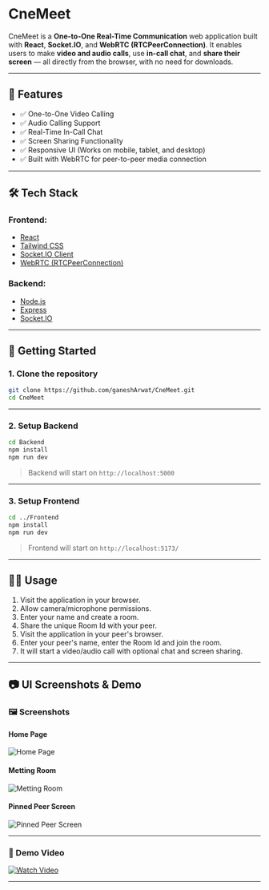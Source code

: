 # CneMeet

CneMeet is a **One-to-One Real-Time Communication** web application built with **React**, **Socket.IO**, and **WebRTC (RTCPeerConnection)**. It enables users to make **video and audio calls**, use **in-call chat**, and **share their screen** — all directly from the browser, with no need for downloads.

---

## 📌 Features

- ✅ One-to-One Video Calling
- ✅ Audio Calling Support
- ✅ Real-Time In-Call Chat
- ✅ Screen Sharing Functionality
- ✅ Responsive UI (Works on mobile, tablet, and desktop)
- ✅ Built with WebRTC for peer-to-peer media connection

---

## 🛠️ Tech Stack

### Frontend:

- [React](https://reactjs.org/)
- [Tailwind CSS](https://tailwindcss.com/)
- [Socket.IO Client](https://socket.io/)
- [WebRTC (RTCPeerConnection)](https://developer.mozilla.org/en-US/docs/Web/API/RTCPeerConnection)

### Backend:

- [Node.js](https://nodejs.org/)
- [Express](https://expressjs.com/)
- [Socket.IO](https://socket.io/)

---

## 🚀 Getting Started

### 1. Clone the repository

```bash
git clone https://github.com/ganeshArwat/CneMeet.git
cd CneMeet
```

---

### 2. Setup Backend

```bash
cd Backend
npm install
npm run dev
```

> Backend will start on `http://localhost:5000`

---

### 3. Setup Frontend

```bash
cd ../Frontend
npm install
npm run dev
```

> Frontend will start on `http://localhost:5173/`

---

## 🧑‍💻 Usage

1. Visit the application in your browser.
2. Allow camera/microphone permissions.
3. Enter your name and create a room.
4. Share the unique Room Id with your peer.
5. Visit the application in your peer's browser.
6. Enter your peer's name, enter the Room Id and join the room.
7. It will start a video/audio call with optional chat and screen sharing.

---

## 📷 UI Screenshots & Demo

### 🖼️ Screenshots

#### Home Page

![Home Page](https://github.com/user-attachments/assets/74b5d9b1-ecf8-49d3-ac77-b171af1310d2)

#### Metting Room

![Metting Room](https://github.com/user-attachments/assets/2cd58b8f-fd16-4ddf-ab21-9bb3c7ca7424)

#### Pinned Peer Screen

![Pinned Peer Screen](https://github.com/user-attachments/assets/2f3fc9eb-86bb-4e9e-a467-cb6f7bfb3266)

---

### 🎥 Demo Video

[![Watch Video](https://github.com/user-attachments/assets/74b5d9b1-ecf8-49d3-ac77-b171af1310d2)](https://drive.google.com/file/d/1sFGzivC8afP_dOGmapk4-8iJyrkNlRVJ/view)

---
